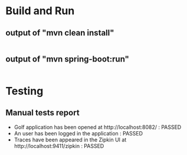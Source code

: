 # Build and Run

## output of "mvn clean install"

```
```

## output of "mvn spring-boot:run"

```
```

# Testing

## Manual tests report

- Golf application has been opened at http://localhost:8082/ : PASSED
- An user has been logged in the application : PASSED
- Traces have been appeared in the Zipkin UI at http://localhost:9411/zipkin : PASSED

